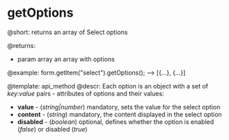 getOptions
=============

@short: returns an array of Select options

@returns:
- param   array   an array with options



@example:
form.getItem("select").getOptions(); --> [{…}, {…}]


@template: api_method
@descr:
Each option is an object with a set of *key:value* pairs - attributes of options and
their values:

- **value** - (*string|number*) mandatory, sets the value for the select option
- **content** - (*string*) mandatory, the content displayed in the select option
- **disabled** - (*boolean*) optional, defines whether the option is enabled (*false*) or disabled (*true*)

